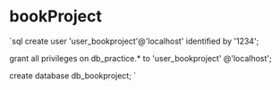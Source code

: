 # bookProject
`sql
create user 'user_bookproject'@'localhost' identified by '1234';

grant all privileges on db_practice.* to 'user_bookproject' @'localhost';

create database db_bookproject;
`
